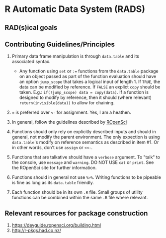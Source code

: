 # R Automatic Data System (RADS)

## RAD(s)ical goals

## Contributing Guidelines/Principles
1. Primary data frame manipulation is through `data.table` and its associated syntax.
    - Any function using `set` or `:=` functions from the `data.table` package on an object passed as part of the function evaluation should have an option `jump_scope` that takes a logical input of length 1. If `TRUE`, the data can be modified by reference. If `FALSE` an explict `copy` should be taken. E.g.: `if(!jump_scope) data = copy(data)`. If a function is designed to modify by reference, then it should (where relevant) `return(invisible(data))` to allow for chaining.

2. `=` is preferred over `<-` for assignment. Yes, I am a heathen.

3. In general, follow the guidelines described by [ROpenSci](https://devguide.ropensci.org/building.html)

4. Functions should only rely on explicitly described inputs and should in general, not modify the parent environment. The only expection is using `data.table`'s modify on reference semantics as described in item #1. Or in other words, don't use `assign` or `<<-`.

5. Functions that are talkative should have a `verbose` argument. To "talk" to the console, use `message` and `warning`. DO NOT USE `cat` or `print`. See the ROpenSci site for further information.

6. Functions should in general not use `%>%`. Writing functions to be pipeable is fine as long as its `data.table` friendly. 

7. Each function should be in its own `.R` file. Small groups of utility functions can be combined within the same `.R` file where relevant.

## Relevant resources for package construction
1. https://devguide.ropensci.org/building.html
2. http://r-pkgs.had.co.nz/
